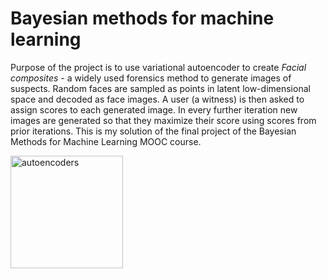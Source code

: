 # Bayesian methods for machine learning

Purpose of the project is to use variational autoencoder to create *Facial composites* - a widely used forensics method to generate images of suspects. Random faces are sampled as points in latent low-dimensional space and decoded as face images. A user (a witness) is then asked to assign scores to each generated image. In every further iteration new images are generated so that they maximize their score using scores from prior iterations. This is my solution of the final project of the Bayesian Methods for Machine Learning MOOC course. 

<img src="./images/autoencoders.png" alt="autoencoders" height="180"/>

